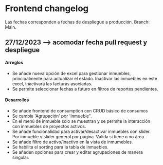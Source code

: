 # Frontend changelog

Las fechas corresponden a fechas de despliegue a producción. Branch: Main.

## 27/12/2023 --> acomodar fecha pull request y despliegue

#### Arreglos

- Se añade nueva opción de excel para gestionar inmuebles, principalmente para actualizar el estado. Inactivar las inmuebles en este excel, inactivará las facturas asociadas.
- Se permite seleccionar fechas a futuro en filtros de reportes pendientes.

#### Desarrollos

- Se añade frontend de consumption con CRUD básico de consumos
- Se cambia 'Agrupación' por 'Inmueble".
- En el menú de inmueble solo se muestran y se permite la interacción con inmuebles de proyectos activos.
- Se añade funcionalidad para activar/desactivar inmuebles con slider. Por inmueble y slider general por página. Valida si tiene o no área.
- Se añade filtro de activo/inactivo en la vista de inmumebles.
- Se habilita el sorting para la tabla de inmuebles.
- Se añaden opciones para crear y editar agrupaciones de manera singular.
